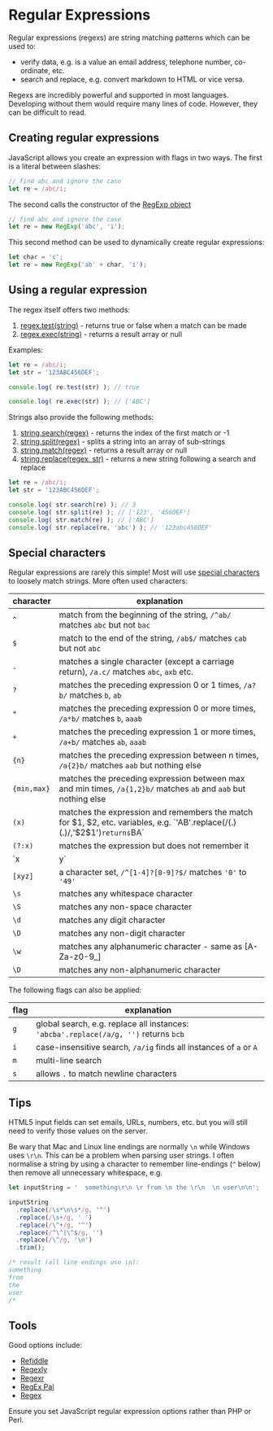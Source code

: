 # Regular Expressions

Regular expressions (regexs) are string matching patterns which can be used to:

* verify data, e.g. is a value an email address, telephone number, co-ordinate, etc.
* search and replace, e.g. convert markdown to HTML or vice versa.

Regexs are incredibly powerful and supported in most languages. Developing without them would require many lines of code. However, they can be difficult to read.


## Creating regular expressions

JavaScript allows you create an expression with flags in two ways. The first is a literal between slashes:

```js
// find abc and ignore the case
let re = /abc/i;
```

The second calls the constructor of the [RegExp object](https://developer.mozilla.org/en-US/docs/Web/JavaScript/Reference/Global_Objects/RegExp)

```js
// find abc and ignore the case
let re = new RegExp('abc', 'i');
```

This second method can be used to dynamically create regular expressions:

```js
let char = 'c';
let re = new RegExp('ab' + char, 'i');
```


## Using a regular expression

The regex itself offers two methods:

1. [regex.test(string)](https://developer.mozilla.org/en-US/docs/Web/JavaScript/Reference/Global_Objects/RegExp/test) - returns true or false when a match can be made
1. [regex.exec(string)](https://developer.mozilla.org/en-US/docs/Web/JavaScript/Reference/Global_Objects/RegExp/exec) - returns a result array or null

Examples:

```js
let re = /abc/i;
let str = '123ABC456DEF';

console.log( re.test(str) ); // true

console.log( re.exec(str) ); // ['ABC']
```

Strings also provide the following methods:

1. [string.search(regex)](https://developer.mozilla.org/en-US/docs/Web/JavaScript/Reference/Global_Objects/String/search) - returns the index of the first match or -1
1. [string.split(regex)](https://developer.mozilla.org/en-US/docs/Web/JavaScript/Reference/Global_Objects/String/split) - splits a string into an array of sub-strings
1. [string.match(regex)](https://developer.mozilla.org/en-US/docs/Web/JavaScript/Reference/Global_Objects/String/match) - returns a result array or null
1. [string.replace(regex, str)](https://developer.mozilla.org/en-US/docs/Web/JavaScript/Reference/Global_Objects/String/replace) - returns a new string following a search and replace

```js
let re = /abc/i;
let str = '123ABC456DEF';

console.log( str.search(re) ); // 3
console.log( str.split(re) ); // ['123', '456DEF']
console.log( str.match(re) ); // ['ABC']
console.log( str.replace(re, 'abc') ); // '123abc456DEF'
```


## Special characters

Regular expressions are rarely this simple! Most will use [special characters](https://developer.mozilla.org/en-US/docs/Web/JavaScript/Guide/Regular_Expressions#Using_special_characters) to loosely match strings. More often used characters:

|character|explanation|
|-|-|
|`^`|match from the beginning of the string, `/^ab/` matches `abc` but not `bac`|
|`$`|match to the end of the string, `/ab$/` matches `cab` but not `abc`|
|`.`|matches a single character (except a carriage return), `/a.c/` matches `abc`, `axb` etc.|
|`?`|matches the preceding expression 0 or 1 times, `/a?b/` matches `b`, `ab`|
|`*`|matches the preceding expression 0 or more times, `/a*b/` matches `b`, `aaab`|
|`+`|matches the preceding expression 1 or more times, `/a+b/` matches `ab`, `aaab`|
|`{n}`|matches the preceding expression between n times, `/a{2}b/` matches `aab` but nothing else|
|`{min,max}`|matches the preceding expression between max and min times, `/a{1,2}b/` matches `ab` and `aab` but nothing else|
|`(x)`|matches the expression and remembers the match for $1, $2, etc. variables, e.g. `'AB'.replace(/(.)(.)/,'$2$1')` returns `BA`|
|`(?:x)`|matches the expression but does not remember it|
|`x|y`|matches x or y; `/a|b/` matches `a` or `b`|
|`[xyz]`|a character set, `/^[1-4]?[0-9]?$/` matches `'0'` to `'49'`|
|`\s`|matches any whitespace character|
|`\S`|matches any non-space character|
|`\d`|matches any digit character|
|`\D`|matches any non-digit character|
|`\w`|matches any alphanumeric character - same as [A-Za-z0-9_]|
|`\D`|matches any non-alphanumeric character|

The following flags can also be applied:

|flag|explanation|
|-|-|
|`g`|global search, e.g. replace all instances: `'abcba'.replace(/a/g, '')` returns `bcb`|
|`i`|case-insensitive search, `/a/ig` finds all instances of `a` or `A`|
|`m`|multi-line search|
|`s`|allows `.` to match newline characters|


## Tips

HTML5 input fields can set emails, URLs, numbers, etc. but you will still need to verify those values on the server.

Be wary that Mac and Linux line endings are normally `\n` while Windows uses `\r\n`. This can be a problem when parsing user strings. I often normalise a string by using a character to remember line-endings (`^` below) then remove all unnecessary whitespace, e.g.

```js
let inputString = '  something\r\n \r from \n the \r\n  \n user\n\n';

inputString
  .replace(/\s*\n\s*/g, '^')
  .replace(/\s+/g, ' ')
  .replace(/\^+/g, '^')
  .replace(/^\^|\^$/g, '')
  .replace(/\^/g, '\n')
  .trim();

/* result (all line endings use \n):
something
from
the
user
/*
```


## Tools

Good options include:

* [Refiddle](http://refiddle.com/)
* [Regexly](https://regexly.chipto.io/)
* [Regexr](https://regexr.com/)
* [RegEx Pal](https://www.regexpal.com/)
* [Regex](http://regex.larsolavtorvik.com/)

Ensure you set JavaScript regular expression options rather than PHP or Perl.
